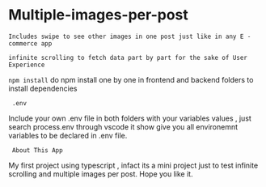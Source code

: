 # Multiple-images-per-post

`Includes swipe to see other images in one post just like in any E - commerce app`

`infinite scrolling to fetch data part by part for the sake of User Experience`


`npm install`
do npm install one by one in frontend and backend folders to install dependencies

` .env`

Include your own .env file in both folders with your variables values , just search process.env through vscode it show give you all environemnt variables
to be declared in .env file.


` About This App`

 My first project using typescript , infact its a mini project just to test infinite scrolling and multiple images per post. Hope you like it.
